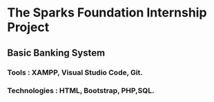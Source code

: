 # The Sparks Foundation Internship Project
## Basic Banking System
### Tools : XAMPP, Visual Studio Code, Git.
### Technologies : HTML, Bootstrap, PHP,SQL.
